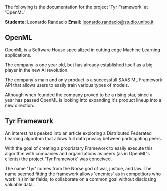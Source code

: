 The following is the documentation for the project 'Tyr Framework' at 'OpenML'

**Studente:** Leonardo Randacio
**Email:** leonardo.randacio@studio.unibo.it

## OpenML

OpenML is a Software House specialized in cutting edge Machine Learning applications.

The company is one year old, but has already established itself as a big player in the new AI revolution.

The company's main and only product is a successfull SAAS ML Framework API that allows users to easily train various types of models.

Although when founded the company proved to be a rising star, since a year has passed OpenML is looking into expanding it's product lineup into a new direction.

## Tyr Framework

An interest has peaked into an article exploring a Distributed Federated Learning algorithm that allows full data privacy between participating peers.

With the goal of creating a propriatary Framework to easily execute this algorithm with companies and organizations as peers (as in OpenML's clients) the project 'Tyr Framework' was conceived.

The name 'Tyr' comes from the Norse god of war, justice, and law. The name seemed fitting the framework allows 'enemies' as in competitors who work in similar fields, to collaborate on a common goal without disclosing valuable data.
